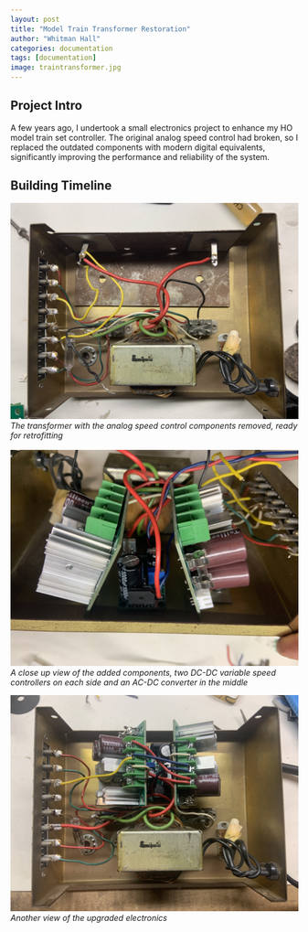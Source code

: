 ```yaml
---
layout: post
title: "Model Train Transformer Restoration"
author: "Whitman Hall"
categories: documentation
tags: [documentation]
image: traintransformer.jpg
---
```


## Project Intro
A few years ago, I undertook a small electronics project to enhance my HO model train set controller. The original analog speed control had broken, so I replaced the outdated components with modern digital equivalents, significantly improving the performance and reliability of the system.

## Building Timeline
![transformerbefore](/assets/img/traintransformerbefore.jpg)
*The transformer with the analog speed control components removed, ready for retrofitting*
<br>
<br>
![transformerelectronics](/assets/img/traintransformerelectronics.jpg)
*A close up view of the added components, two DC-DC variable speed controllers on each side and an AC-DC converter in the middle*

![](/assets/img/traintransformer.jpg)
*Another view of the upgraded electronics*